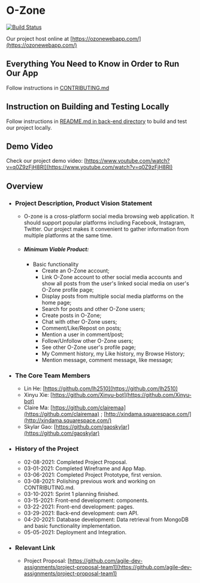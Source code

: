 # O-Zone

[![Build Status](https://www.travis-ci.com/agile-dev-assignments/project-setup-team-ikedacho-visionary.svg?branch=master)](https://www.travis-ci.com/agile-dev-assignments/project-setup-team-ikedacho-visionary)

Our project host online at [https://ozonewebapp.com/](https://ozonewebapp.com/)

## Everything You Need to Know in Order to Run Our App
Follow instructions in [CONTRIBUTING.md]()

## Instruction on Building and Testing Locally

Follow instructions in [README.md in back-end directory](back-end/README.md) to build and test our project locally.

## Demo Video

Check our project demo video: [https://www.youtube.com/watch?v=q0Z9zFjH8RI](https://www.youtube.com/watch?v=q0Z9zFjH8RI)


## Overview
*   ### Project Description, Product Vision Statement
    *   O-zone is a cross-platform social media browsing web application. It should support popular platforms including Facebook, Instagram, Twitter. Our project makes it convenient to gather information from multiple platforms at the same time. 
    *   ##### Minimum Viable Product:
        *   Basic functionality
            *   Create an O-Zone account;
            *   Link O-Zone account to other social media accounts and show all posts from the user's linked social media on user's O-Zone profile page; 
            *   Display posts from multiple social media platforms on the home page; 
            *   Search for posts and other O-Zone users;
            *   Create posts in O-Zone;
            *   Chat with other O-Zone users;
            *   Comment/Like/Repost on posts;
            *   Mention a user in comment/post;
            *   Follow/Unfollow other O-Zone users;
            *   See other O-Zone user's profile page;
            *   My Comment history, my Like history, my Browse History;
            *   Mention message, comment message, like message;
            
    
*   ### The Core Team Members
    *   Lin He: [https://github.com/lh2510](https://github.com/lh2510)
    *   Xinyu Xie: [https://github.com/Xinyu-bot](https://github.com/Xinyu-bot)
    *   Claire Ma: [https://github.com/clairemaa](https://github.com/clairemaa) ; [http://xindama.squarespace.com/](http://xindama.squarespace.com/) 
    *   Skylar Gao: [https://github.com/gaoskylar](https://github.com/gaoskylar)
*   ### History of the Project
    *   02-08-2021: Completed Project Proposal. 
    *   03-01-2021: Completed Wireframe and App Map. 
    *   03-06-2021: Completed Project Prototype, first version. 
    *   03-08-2021: Polishing previous work and working on CONTRIBUTING.md. 
    *   03-10-2021: Sprint 1 planning finished. 
    *   03-15-2021: Front-end development: components. 
    *   03-22-2021: Front-end development: pages.  
    *   03-29-2021: Back-end development: own API. 
    *   04-20-2021: Database development: Data retrieval from MongoDB and basic functionality implementation. 
        <br> 
    *   05-05-2021: Deployment and Integration. 

*   ### Relevant Link
    *   Project Proposal: [https://github.com/agile-dev-assignments/project-proposal-team1](https://github.com/agile-dev-assignments/project-proposal-team1)